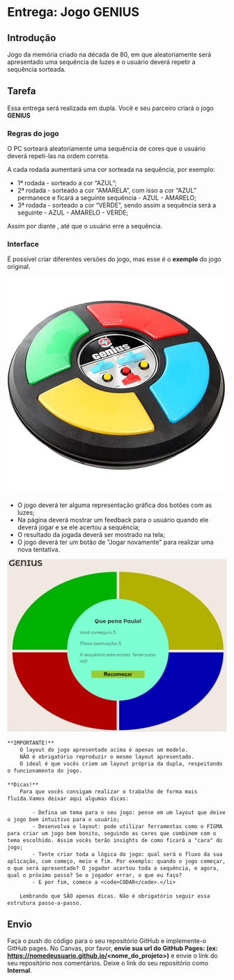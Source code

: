 # Entrega: Jogo GENIUS

## Introdução

Jogo da memória criado na década de 80, em que aleatoriamente será apresentado uma sequência de luzes e o usuário deverá repetir a sequência sorteada.

## Tarefa

Essa entrega será realizada em dupla. Você e seu parceiro criará o jogo **GENIUS**

### Regras do jogo

O PC sorteará aleatoriamente uma sequência de cores que o usuário deverá repeti-las na ordem correta.

A cada rodada aumentará uma cor sorteada na sequência, por exemplo:

- 1ª rodada - sorteado a cor “AZUL”;
- 2ª rodada - sorteado a cor “AMARELA”, com isso a cor “AZUL” permanece e ficará a seguinte sequência - AZUL - AMARELO;
- 3ª rodada - sorteado a cor “VERDE”, sendo assim a sequência será a seguinte - AZUL - AMARELO - VERDE;

Assim por diante , até que o usuário erre a sequência.

### Interface

É possível criar diferentes versões do jogo, mas esse é o **exemplo** do jogo original.

![Jogo Original do GENIUS](./assets/img/genius_game.jpg)

- O jogo deverá ter alguma representação gráfica dos botões com as luzes;
- Na página deverá mostrar um feedback para o usuário quando ele deverá jogar e se ele acertou a sequência;
- O resultado da jogada deverá ser mostrado na tela;</li>
- O jogo deverá ter um botão de "Jogar novamente" para realizar uma nova tentativa.

![Exemplo do jogo](./assets/img/genius-game-gif.gif)

    **IMPORTANTE!**
        O layout do jogo apresentado acima é apenas um modelo.
        NÃO é obrigatório reproduzir o mesmo layout apresentado.
        O ideal é que vocês criem um layout própria da dupla, respeitando o funcionamento do jogo.

    **Dicas!**
        Para que vocês consigam realizar o trabalho de forma mais fluída.Vamos deixar aqui algumas dicas:

            - Defina um tema para o seu jogo: pense em um layout que deixe o jogo bem intuitivo para o usuário;
            - Desenvolva o layout: pode utilizar ferramentas como o FIGMA para criar um jogo bem bonito, seguindo as cores que combinem com o tema escolhido. Assim vocês terão insights de como ficará a "cara" do jogo;
            - Tente criar toda a lógica do jogo: qual será o fluxo da sua aplicação, com começo, meio e fim. Por exemplo: quando o jogo começar, o que será apresentado? O jogador acertou toda a sequência, e agora, qual o próximo passo? Se o jogador errar, o que eu faço?
            - E por fim, comece a <code>CODAR</code>.</li>

        Lembrando que SÃO apenas dicas. Não é obrigatório seguir essa estrutura passo-a-passo.

## Envio

Faça o push do código para o seu repositório GitHub e implemente-o GitHub pages. No Canvas, por favor, **envie sua url do GitHub Pages: (ex: https://nomedeusuario.github.io/<nome_do_projeto>)** e envie o link do seu repositório nos comentários. Deixe o link do seu repositório como **Internal**.
